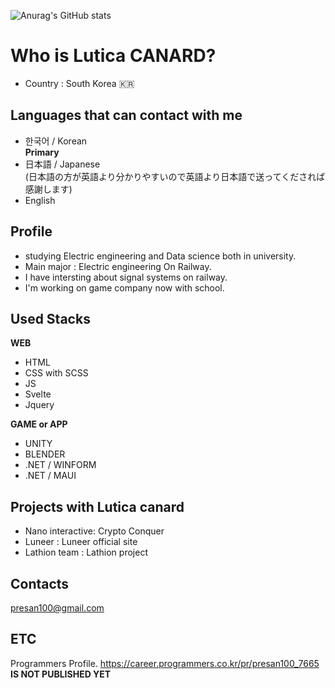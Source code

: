 ![Anurag's GitHub stats](https://github-readme-stats.vercel.app/api?username=LuticaCANARD&show_icons=true&theme=radical)

<!---
LuticaCANARD/LuticaCANARD is a ✨ special ✨ repository because its `README.md` (this file) appears on your GitHub profile.
You can click the Preview link to take a look at your changes.
--->

# Who is Lutica CANARD?
* Country : South Korea 🇰🇷     
## Languages that can contact with me
* 한국어 / Korean      
**Primary**
* 日本語 / Japanese    
(日本語の方が英語より分かりやすいので英語より日本語で送ってくだされば感謝します)
* English 

## Profile
- studying Electric engineering and Data science both in university.
- Main major : Electric engineering On Railway.
- I have intersting about signal systems on railway.
- I'm working on game company now with school.

## Used Stacks
**WEB**     
- HTML    
- CSS with SCSS    
- JS     
- Svelte    
- Jquery    

**GAME or APP**     
- UNITY    
- BLENDER     
- .NET / WINFORM    
- .NET / MAUI    

## Projects with Lutica canard 
- Nano interactive: Crypto Conquer    
- Luneer : Luneer official site    
- Lathion team : Lathion project    

## Contacts
presan100@gmail.com 

## ETC
Programmers Profile.
https://career.programmers.co.kr/pr/presan100_7665
**IS NOT PUBLISHED YET**

